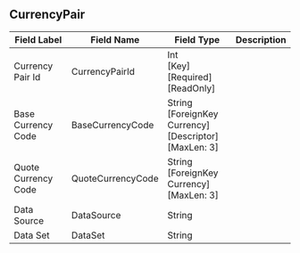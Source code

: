 ﻿## CurrencyPair
| Field Label | Field Name | Field Type | Description |  
| ---- | ---- | ---- | ---- |  
| Currency Pair Id | CurrencyPairId | Int<br/>  [Key]<br/>  [Required]<br/>  [ReadOnly] |  |  
| Base Currency Code | BaseCurrencyCode | String<br/>  [ForeignKey Currency]<br/>  [Descriptor]<br/>  [MaxLen: 3] |  |  
| Quote Currency Code | QuoteCurrencyCode | String<br/>  [ForeignKey Currency]<br/>  [MaxLen: 3] |  |  
| Data Source | DataSource | String |  |  
| Data Set | DataSet | String |  |  
